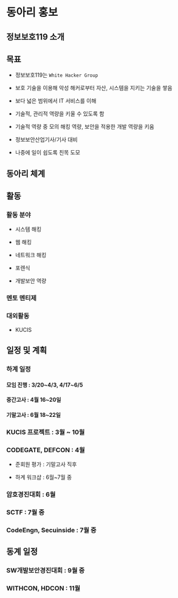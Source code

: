 # 동아리 홍보

## 정보보호119 소개

## 목표

* 정보보호119는 `White Hacker Group`

* 보호 기술을 이용해 악성 해커로부터 자산, 시스템을 지키는 기술을 쌓음

* 보다 넓은 범위에서 IT 서비스를 이해

* 기술적, 관리적 역량을 키울 수 있도록 함

* 기술적 역량 중 모의 해킹 역량, 보안을 적용한 개발 역량을 키움

* 정보보안산업기사/기사 대비

* 나중에 일이 쉽도록 친목 도모

## 동아리 체계

## 활동

### 활동 분야

* 시스템 해킹

* 웹 해킹

* 네트워크 해킹

* 포렌식

* 개발보안 역량

### 멘토 멘티제

### 대외활동

* KUCIS

## 일정 및 계획

### 하계 일정

#### 모임 진행 : 3/20~4/3, 4/17~6/5

#### 중간고사 : 4월 16~20일

#### 기말고사 : 6월 18~22일

### KUCIS 프로젝트 : 3월 ~ 10월

### CODEGATE, DEFCON : 4월

* 준회원 평가 : 기말고사 직후

* 하계 워크샵 : 6월~7월 중

### 암호경진대회 : 6월

### SCTF : 7월 중

### CodeEngn, Secuinside : 7월 중

## 동계 일정

### SW개발보안경진대회 : 9월 중

### WITHCON, HDCON : 11월
